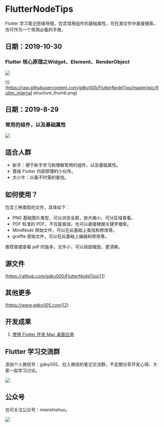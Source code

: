 # FlutterNodeTips
Flutter 学习笔记思维导图，包含常用组件的基础属性，可在源文件中直接搜索，也可作为一个常用必备的手册。


## 日期：2019-10-30

### Flutter 核心原理之Widget、Element、RenderObject

![](https://raw.githubusercontent.com/gdky005/FlutterNodeTips/master/pic/flutter_mind_mapping_thumb.png)

![](https://raw.githubusercontent.com/gdky005/FlutterNodeTips/master/pic/flutter_internal structure_thumb.png)

## 日期：2019-8-29

### 常用的组件，以及基础属性

![](https://raw.githubusercontent.com/gdky005/FlutterNodeTips/master/pic/FlutterNode_%20thumb.png)

## 适合人群
- 新手：便于新手学习和理解常用的组件，以及基础属性。
- 晋级 Flutter 内部原理的小伙伴。
- 大小牛：以备不时需的查找。

## 如何使用？
包含三种类型的文件，具体如下：
 - PNG  基础图片类型，可以浏览全部，放大缩小，可分区域查看。
 - PDF  标准的 PDF，不仅是查阅，也可以直接根据关键字搜索。 
 - MindNode  原始文件，可以在此基础上查找和修改等。
 - graffle 原始文件，可以在此基础上编辑和修改等。

推荐直接查看 pdf 的版本，文件小，可以局部缩放，更清晰。
## 源文件

[https://github.com/gdky005/FlutterNodeTips][1]

## 其他更多

[https://www.gdky005.com][2]

## 开发成果

1. [使用 Flutter 开发 Mac 桌面应用](https://mp.weixin.qq.com/s/cq2AOUOQDsT4GDugCH8hdg)
 

## Flutter 学习交流群
添加个人微信号：gdky005，拉入微信的笔记交流群，不定期分享开发心得，大家一起学习讨论。

![](https://raw.githubusercontent.com/gdky005/FlutterNodeTips/master/pic/organization.png)

## 公众号

也可关注公众号：mianshishuo。

![](https://raw.githubusercontent.com/gdky005/FlutterNodeTips/master/pic/mianshishuo.bmp)



[1]:	https://github.com/gdky005/FlutterNodeTips
[2]:	https://www.gdky005.com
